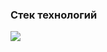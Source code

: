 ### Стек технологий

<img src="https://img.shields.io/badge/React-black?style=for-the-badge&logo=React&logoColor=#7fffd4"/>
